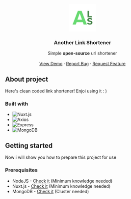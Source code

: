 <br />
<div align="center">
  <a href="https://github.com/kamehame-ha/another-link-shortener">
    <img src="/github-assets/logo.svg" width="90px" height="90px" alt="Logo">
  </a>

<h3 align="center">Another Link Shortener</h3>

  <p align="center">
    Simple <strong>open-source</strong> url shortener
    <br />
    <br />
    <a href="https://github.com/kamehame-ha/another-link-shortener">View Demo</a>
    ·
    <a href="https://github.com/kamehame-ha/another-link-shortener/issues">Report Bug</a>
    ·
    <a href="https://github.com/kamehame-ha/another-link-shortener/issues">Request Feature</a>
  </p>
</div>

## About project
Here's clean coded link shortener! Enjoi using it : )
### Built with
* ![Nuxt.js](https://shields.io/badge/Nuxt.js-black?style=for-the-badge&logo=Nuxt.js)
* ![Axios](https://shields.io/badge/Axios-black?style=for-the-badge&logo=Axios)
* ![Express](https://shields.io/badge/Express-black?style=for-the-badge&logo=Express)
* ![MongoDB](https://shields.io/badge/MongoDB-black?style=for-the-badge&logo=MongoDB)

## Getting started
Now i will show you how to prepare this project for use
### Prerequisites
* NodeJS - [Check it](https://nodejs.org/en/) (Minimum knowledge needed)
* Nuxt.js - [Check it](https://nuxtjs.org/) (Minimum knowledge needed)
* MongoDB - [Check it](https://www.mongodb.com/) (Cluster needed)
